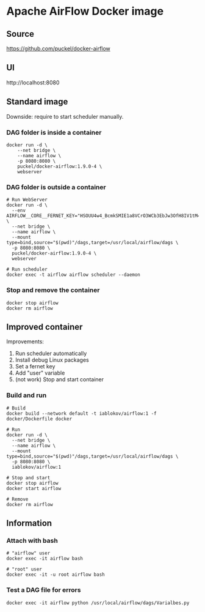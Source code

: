 # Apache AirFlow Docker image

## Source
https://github.com/puckel/docker-airflow

## UI
http://localhost:8080

## Standard image
Downside: require to start scheduler manually.

### DAG folder is inside a container
```
docker run -d \
    --net bridge \
    --name airflow \
    -p 8080:8080 \
    puckel/docker-airflow:1.9.0-4 \
    webserver
```

### DAG folder is outside a container
```
# Run WebServer
docker run -d \
  --env AIRFLOW__CORE__FERNET_KEY="HSOUU4w4_BcmkSMIE1a8VCrO3WCb3EbJw3OfH8IV1tM=" \
  --net bridge \
  --name airflow \
  --mount type=bind,source="$(pwd)"/dags,target=/usr/local/airflow/dags \
  -p 8080:8080 \
  puckel/docker-airflow:1.9.0-4 \
  webserver

# Run scheduler
docker exec -t airflow airflow scheduler --daemon
```

### Stop and remove the container
```
docker stop airflow
docker rm airflow
```

## Improved container
Improvements:
1. Run scheduler automatically
1. Install debug Linux packages
1. Set a fernet key
1. Add "user" variable
1. (not work) Stop and start container

### Build and run
```
# Build
docker build --network default -t iablokov/airflow:1 -f docker/Dockerfile docker

# Run
docker run -d \
  --net bridge \
  --name airflow \
  --mount type=bind,source="$(pwd)"/dags,target=/usr/local/airflow/dags \
  -p 8080:8080 \
  iablokov/airflow:1

# Stop and start
docker stop airflow
docker start airflow

# Remove
docker rm airflow
```

## Information
### Attach with bash
```
# "airflow" user
docker exec -it airflow bash

# "root" user
docker exec -it -u root airflow bash
```

### Test a DAG file for errors
`docker exec -it airflow python /usr/local/airflow/dags/Varialbes.py`
